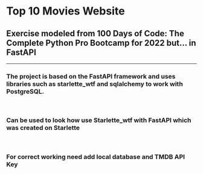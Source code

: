 # Top 10 Movies Website

## Exercise modeled from 100 Days of Code: The Complete Python Pro Bootcamp for 2022 but... in FastAPI
---
### The project is based on the FastAPI framework and uses libraries such as starlette_wtf and sqlalchemy to work with PostgreSQL. 
<br>

### Can be used to look how use Starlette_wtf with FastAPI which was created on Starlette
<br>

### For correct working need add local database and TMDB API Key


